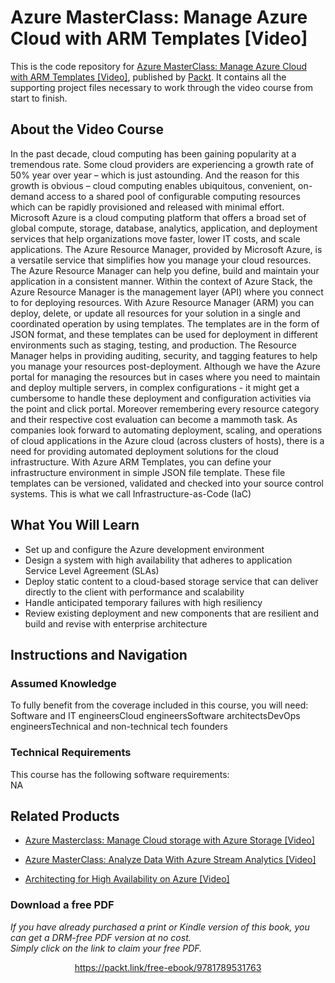 # Azure MasterClass: Manage Azure Cloud with ARM Templates [Video]
This is the code repository for [Azure MasterClass: Manage Azure Cloud with ARM Templates [Video]](https://www.packtpub.com/virtualization-and-cloud/architecting-high-availability-azure-video?utm_source=github&utm_medium=repository&utm_campaign=9781788396158), published by [Packt](https://www.packtpub.com/?utm_source=github). It contains all the supporting project files necessary to work through the video course from start to finish.
## About the Video Course


In the past decade, cloud computing has been gaining popularity at a tremendous rate. Some cloud providers are experiencing a growth rate of 50% year over year – which is just astounding. And the reason for this growth is obvious – cloud computing enables ubiquitous, convenient, on-demand access to a shared pool of configurable computing resources which can be rapidly provisioned and released with minimal effort. Microsoft Azure is a cloud computing platform that offers a broad set of global compute, storage, database, analytics, application, and deployment services that help organizations move faster, lower IT costs, and scale applications. The Azure Resource Manager, provided by Microsoft Azure, is a versatile service that simplifies how you manage your cloud resources. The Azure Resource Manager can help you define, build and maintain your application in a consistent manner. Within the context of Azure Stack, the Azure Resource Manager is the management layer (API) where you connect to for deploying resources. With Azure Resource Manager (ARM) you can deploy, delete, or update all resources for your solution in a single and coordinated operation by using templates. The templates are in the form of JSON format, and these templates can be used for deployment in different environments such as staging, testing, and production. The Resource Manager helps in providing auditing, security, and tagging features to help you manage your resources post-deployment. Although we have the Azure portal for managing the resources but in cases where you need to maintain and deploy multiple servers, in complex configurations - it might get a cumbersome to handle these deployment and configuration activities via the point and click portal. Moreover remembering every resource category and their respective cost evaluation can become a mammoth task. As companies look forward to automating deployment, scaling, and operations of cloud applications in the Azure cloud (across clusters of hosts), there is a need for providing automated deployment solutions for the cloud infrastructure. With Azure ARM Templates, you can define your infrastructure environment in simple JSON file template. These file templates can be versioned, validated and checked into your source control systems. This is what we call Infrastructure-as-Code (IaC)

<H2>What You Will Learn</H2>
<DIV class=book-info-will-learn-text>
<UL>
<LI>Set up and configure the Azure development environment 
<LI>Design a system with high availability that adheres to application Service Level Agreement (SLAs) 
<LI>Deploy static content to a cloud-based storage service that can deliver directly to the client with performance and scalability 
<LI>Handle anticipated temporary failures with high resiliency 
<LI>Review existing deployment and new components that are resilient and build and revise with enterprise architecture </LI></UL></DIV>

## Instructions and Navigation
### Assumed Knowledge
To fully benefit from the coverage included in this course, you will need:<br/>
Software and IT engineersCloud engineersSoftware architectsDevOps engineersTechnical and non-technical tech founders
### Technical Requirements
This course has the following software requirements:<br/>
NA

## Related Products
* [Azure Masterclass: Manage Cloud storage with Azure Storage [Video]](https://www.packtpub.com/virtualization-and-cloud/architecting-high-availability-azure-video?utm_source=github&utm_medium=repository&utm_campaign=9781788396158)

* [Azure MasterClass: Analyze Data With Azure Stream Analytics [Video]](https://www.packtpub.com/virtualization-and-cloud/architecting-high-availability-azure-video?utm_source=github&utm_medium=repository&utm_campaign=9781788396158)

* [Architecting for High Availability on Azure [Video]](https://www.packtpub.com/virtualization-and-cloud/architecting-high-availability-azure-video?utm_source=github&utm_medium=repository&utm_campaign=9781788396158)

### Download a free PDF

 <i>If you have already purchased a print or Kindle version of this book, you can get a DRM-free PDF version at no cost.<br>Simply click on the link to claim your free PDF.</i>
<p align="center"> <a href="https://packt.link/free-ebook/9781789531763">https://packt.link/free-ebook/9781789531763 </a> </p>